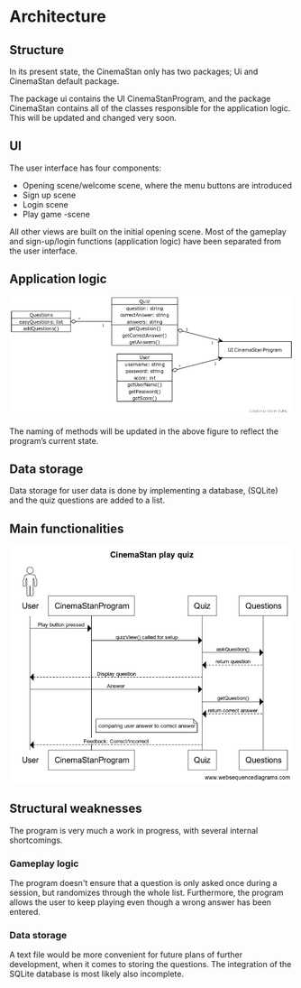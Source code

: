
# Architecture

## Structure

In its present state, the CinemaStan only has two packages; Ui and CinemaStan default package.

The package ui contains the UI CinemaStanProgram, and the package CinemaStan contains all of the classes responsible for the application logic. This will be updated and changed very soon.

## UI

The user interface has four components:

- Opening scene/welcome scene, where the menu buttons are introduced
- Sign up scene
- Login scene
- Play game -scene

All other views are built on the initial opening scene. Most of the gameplay and sign-up/login functions (application logic) have been separated from the user interface.

## Application logic

![Structure](https://github.com/ineslukkanen/ot-harjoitustyo/blob/main/Documentation/images/cinemastanstructure.jpg)

The naming of methods will be updated in the above figure to reflect the program’s current state.


## Data storage

Data storage for user data is done by implementing a database, (SQLite) and the quiz questions are added to a list. 

## Main functionalities

![Sequence](https://github.com/ineslukkanen/ot-harjoitustyo/blob/main/Documentation/images/CinemaStan%20play%20quiz.png)


## Structural weaknesses

The program is very much a work in progress, with several internal shortcomings.

### Gameplay logic

The program doesn't ensure that a question is only asked once during a session, but randomizes through the whole list. Furthermore, the program allows the user to keep playing even though a wrong answer has been entered.

### Data storage

A text file would be more convenient for future plans of further development, when it comes to storing the questions. The integration of the SQLite database is most likely also incomplete.
